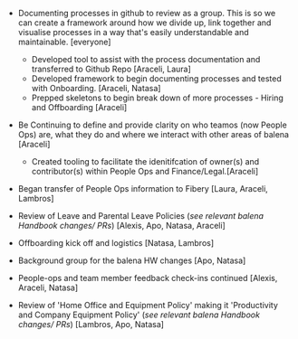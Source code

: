 - Documenting processes in github to review as a group. This is so we can create a framework around how we divide up, link together and visualise processes in a way that's easily understandable and maintainable. [everyone]
    - Developed tool to assist with the process documentation and transferred to Github Repo [Araceli, Laura]
    - Developed framework to begin documenting processes and tested with Onboarding. [Araceli, Natasa]
    - Prepped skeletons to begin break down of more processes - Hiring and Offboarding [Araceli]  

- Be Continuing to define and provide clarity on who teamos (now People Ops) are, what they do and where we interact with other areas of balena [Araceli]
    - Created tooling to facilitate the idenitifcation of owner(s) and contributor(s) within People Ops and Finance/Legal.[Araceli]

- Began transfer of People Ops information to Fibery [Laura, Araceli, Lambros]

- Review of Leave and Parental Leave Policies (*see relevant balena Handbook changes/ PRs*) [Alexis, Apo, Natasa, Araceli]

- Offboarding kick off and logistics [Natasa, Lambros]

- Background group for the balena HW changes [Apo, Natasa]

- People-ops and team member feedback check-ins continued [Alexis, Araceli, Natasa]

- Review of 'Home Office and Equipment Policy' making it 'Productivity and Company Equipment Policy' (*see relevant balena Handbook changes/ PRs*) [Lambros, Apo, Natasa]
